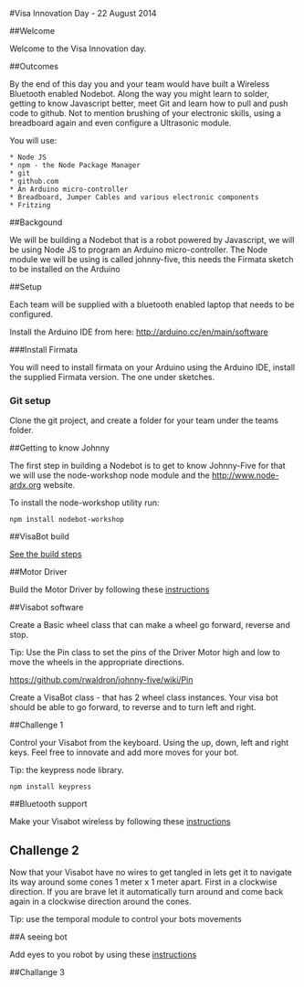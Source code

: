 #Visa Innovation Day - 22 August 2014


##Welcome

Welcome to the Visa Innovation day.

##Outcomes

By the end of this day you and your team would have built a Wireless Bluetooth enabled Nodebot. Along the way you might learn to solder, getting to know Javascript better, meet Git and learn how to pull and push code to github. Not to mention brushing of your electronic skills, using a breadboard again and even configure a Ultrasonic module. 

You will use:

	* Node JS
	* npm - the Node Package Manager
	* git
	* github.com
	* An Arduino micro-controller
	* Breadboard, Jumper Cables and various electronic components
	* Fritzing	

##Backgound

We will be building a Nodebot that is a robot powered by Javascript, we will be using Node JS to program an Arduino micro-controller. The Node module we will be using is called johnny-five, this needs the Firmata sketch to be installed on the Arduino

##Setup
 
Each team will be supplied with a bluetooth enabled laptop that needs to be configured.

Install the Arduino IDE from here: http://arduino.cc/en/main/software

###Install Firmata

You will need to install firmata on your Arduino using the Arduino IDE, install the supplied Firmata version. The one under sketches.

### Git setup

Clone the git project, and create a folder for your team under the teams folder.

##Getting to know Johnny

The first step in building a Nodebot is to get to know Johnny-Five for that we will use the node-workshop node module and the http://www.node-ardx.org website.

To install the node-workshop utility run:
	
	npm install nodebot-workshop 


##VisaBot build

[See the build steps](./VisaBotBuild.md)

##Motor Driver

Build the Motor Driver by following these [instructions](./MotorDriver.md)

##Visabot software

Create a Basic wheel class that can make a wheel go forward, reverse and stop.

Tip: 
	Use the Pin class to set the pins of the Driver Motor high and low to move the wheels in the appropriate directions.

https://github.com/rwaldron/johnny-five/wiki/Pin


Create a VisaBot class - that has 2 wheel class instances. Your visa bot should be able to go forward, to reverse and to turn left and right.

##Challenge 1

Control your Visabot from the keyboard. Using the up, down, left and right keys. Feel free to innovate and add more moves for your bot.

Tip: the keypress node library.
	
	npm install keypress

##Bluetooth support

Make your Visabot wireless by following these [instructions](./BluetoothSetup.md)

## Challenge 2

Now that your Visabot have no wires to get tangled in lets get it to navigate its way around some cones 1 meter x 1 meter apart. First in a clockwise direction. If you are brave let it automatically turn around and come back again in a clockwise direction around the cones.

Tip: use the temporal module to control your bots movements

##A seeing bot

Add eyes to you robot by using these [instructions](./UltraSonicSupport.md)

##Challange 3







